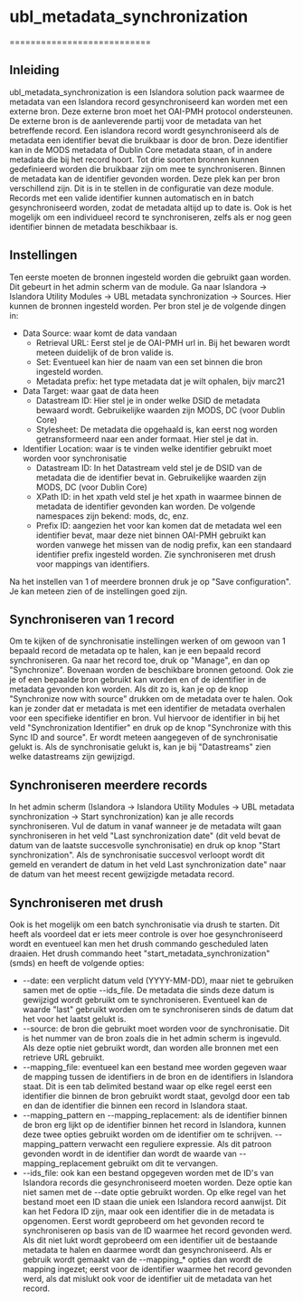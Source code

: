 # ubl_metadata_synchronization
===========================

## Inleiding

ubl_metadata_synchronization is een Islandora solution pack waarmee de metadata van een Islandora record gesynchroniseerd kan worden met een externe bron. Deze externe bron moet het OAI-PMH protocol ondersteunen. De externe bron is de aanleverende partij voor de metadata van het betreffende record.
Een islandora record wordt gesynchroniseerd als de metadata een identifier bevat die bruikbaar is door de bron. Deze identifier kan in de MODS metadata of Dublin Core metadata staan, of in andere metadata die bij het record hoort.
Tot drie soorten bronnen kunnen gedefinieerd worden die bruikbaar zijn om mee te synchroniseren. Binnen de metadata kan de identifier gevonden worden. Deze plek kan per bron verschillend zijn. Dit is in te stellen in de configuratie van deze module.
Records met een valide identifier kunnen automatisch en in batch gesynchroniseerd worden, zodat de metadata altijd up to date is. Ook is het mogelijk om een individueel record te synchroniseren, zelfs als er nog geen identifier binnen de metadata beschikbaar is.

## Instellingen

Ten eerste moeten de bronnen ingesteld worden die gebruikt gaan worden. Dit gebeurt in het admin scherm van de module. Ga naar Islandora -> Islandora Utility Modules -> UBL metadata synchronization -> Sources. Hier kunnen de bronnen ingesteld worden. Per bron stel je de volgende dingen in:
* Data Source: waar komt de data vandaan
   * Retrieval URL: Eerst stel je de OAI-PMH url in. Bij het bewaren wordt meteen duidelijk of de bron valide is.
   * Set: Eventueel kan hier de naam van een set binnen die bron ingesteld worden.
   * Metadata prefix: het type metadata dat je wilt ophalen, bijv marc21
* Data Target: waar gaat de data heen
   * Datastream ID: Hier stel je in onder welke DSID de metadata bewaard wordt. Gebruikelijke waarden zijn MODS, DC (voor Dublin Core)
   * Stylesheet: De metadata die opgehaald is, kan eerst nog worden getransformeerd naar een ander formaat. Hier stel je dat in.
* Identifier Location: waar is te vinden welke identifier gebruikt moet worden voor synchronisatie
   * Datastream ID: In het Datastream veld stel je de DSID van de metadata die de identifier bevat in. Gebruikelijke waarden zijn MODS, DC (voor Dublin Core)
   * XPath ID: in het xpath veld stel je het xpath in waarmee binnen de metadata de identifier gevonden kan worden. De volgende namespaces zijn bekend: mods, dc, enz.
   * Prefix ID: aangezien het voor kan komen dat de metadata wel een identifier bevat, maar deze niet binnen OAI-PMH gebruikt kan worden vanwege het missen van de nodig prefix, kan een standaard identifier prefix ingesteld worden. Zie synchroniseren met drush voor mappings van identifiers.


Na het instellen van 1 of meerdere bronnen druk je op "Save configuration". Je kan meteen zien of de instellingen goed zijn.

## Synchroniseren van 1 record

Om te kijken of de synchronisatie instellingen werken of om gewoon van 1 bepaald record de metadata op te halen, kan je een bepaald record synchroniseren. Ga naar het record toe, druk op "Manage", en dan op "Synchronize". Bovenaan worden de beschikbare bronnen getoond. Ook zie je of een bepaalde bron gebruikt kan worden en of de identifier in de metadata gevonden kon worden. Als dit zo is, kan je op de knop "Synchronize now with source" drukken om de metadata over te halen.
Ook kan je zonder dat er metadata is met een identifier de metadata overhalen voor een specifieke identifier en bron. Vul hiervoor de identifier in bij het veld "Synchronization Identifier" en druk op de knop "Synchronize with this Sync ID and source". Er wordt meteen aangegeven of de synchronisatie gelukt is. Als de synchronisatie gelukt is, kan je bij "Datastreams" zien welke datastreams zijn gewijzigd.

## Synchroniseren meerdere records

In het admin scherm (Islandora -> Islandora Utility Modules -> UBL metadata synchronization -> Start synchronization) kan je alle records synchroniseren. Vul de datum in vanaf wanneer je de metadata wilt gaan synchroniseren in het veld "Last synchronization date" (dit veld bevat de datum van de laatste succesvolle synchronisatie) en druk op knop "Start synchronization". Als de synchronisatie succesvol verloopt wordt dit gemeld en verandert de datum in het veld Last synchronization date" naar de datum van het meest recent gewijzigde metadata record.

## Synchroniseren met drush

Ook is het mogelijk om een batch synchronisatie via drush te starten. Dit heeft als voordeel dat er iets meer controle is over hoe gesynchroniseerd wordt en eventueel kan men het drush commando gescheduled laten draaien.
Het drush commando heet "start_metadata_synchronization" (smds) en heeft de volgende opties:
* --date: een verplicht datum veld (YYYY-MM-DD), maar niet te gebruiken samen met de optie --ids_file. De metadata die sinds deze datum is gewijzigd wordt gebruikt om te synchroniseren. Eventueel kan de waarde "last" gebruikt worden om te synchroniseren sinds de datum dat het voor het laatst gelukt is.
* --source: de bron die gebruikt moet worden voor de synchronisatie. Dit is het nummer van de bron zoals die in het admin scherm is ingevuld. Als deze optie niet gebruikt wordt, dan worden alle bronnen met een retrieve URL gebruikt.
* --mapping_file: eventueel kan een bestand mee worden gegeven waar de mapping tussen de identifiers in de bron en de identifiers in Islandora staat. Dit is een tab delimited bestand waar op elke regel eerst een identifier die binnen de bron gebruikt wordt staat, gevolgd door een tab en dan de identifier die binnen een record in Islandora staat.
* --mapping_pattern en --mapping_replacement: als de identifier binnen de bron erg lijkt op de identifier binnen het record in Islandora, kunnen deze twee opties gebruikt worden om de identifier om te schrijven. --mapping_pattern verwacht een reguliere expressie. Als dit patroon gevonden wordt in de identifier dan wordt de waarde van --mapping_replacement gebruikt om dit te vervangen.
* --ids_file: ook kan een bestand opgegeven worden met de ID's van Islandora records die gesynchroniseerd moeten worden. Deze optie kan niet samen met de --date optie gebruikt worden. Op elke regel van het bestand moet een ID staan die uniek een Islandora record aanwijst. Dit kan het Fedora ID zijn, maar ook een identifier die in de metadata is opgenomen. Eerst wordt geprobeerd om het gevonden record te synchroniseren op basis van de ID waarmee het record gevonden werd. Als dit niet lukt wordt geprobeerd om een identifier uit de bestaande metadata te halen en daarmee wordt dan gesynchroniseerd. Als er gebruik wordt gemaakt van de --mapping_* opties dan wordt de mapping ingezet; eerst voor de identifier waarmee het record gevonden werd, als dat mislukt ook voor de identifier uit de metadata van het record.

 

